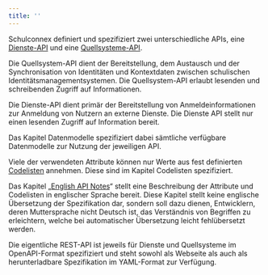 ```yaml
---
title: ''
---
```


Schulconnex definiert und spezifiziert zwei unterschiedliche APIs, eine [Dienste-API](allgemeines-dienste) und
eine [Quellsysteme-API](allgemeines-qs).

Die Quellsystem-API dient der Bereitstellung, dem Austausch und der Synchronisation von Identitäten und
Kontextdaten zwischen schulischen Identitätsmanagementsystemen. Die Quellsystem-API erlaubt lesenden und
schreibenden Zugriff auf Informationen.

Die Dienste-API dient primär der Bereitstellung von Anmeldeinformationen zur Anmeldung von Nutzern an externe
Dienste. Die Dienste API stellt nur einen lesenden Zugriff auf Information bereit.

Das Kapitel Datenmodelle spezifiziert dabei sämtliche verfügbare Datenmodelle zur Nutzung der jeweiligen API.

Viele der verwendeten Attribute können nur Werte aus fest definierten [Codelisten](codelisten) annehmen. Diese
sind im Kapitel Codelisten spezifiziert.

Das Kapitel „[English API Notes](english-api-notes)“ stellt eine Beschreibung der Attribute und Codelisten in
englischer Sprache bereit. Diese Kapitel stellt keine englische Übersetzung der Spezifikation dar, sondern
soll dazu dienen, Entwicklern, deren Muttersprache nicht Deutsch ist, das Verständnis von Begriffen zu
erleichtern, welche bei automatischer Übersetzung leicht fehlübersetzt werden.

Die eigentliche REST-API ist jeweils für Dienste und Quellsysteme im OpenAPI-Format spezifiziert und steht
sowohl als Webseite als auch als herunterladbare Spezifikation im YAML-Format zur Verfügung.
